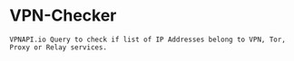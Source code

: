 # VPN-Checker
```
VPNAPI.io Query to check if list of IP Addresses belong to VPN, Tor, Proxy or Relay services. 
```

